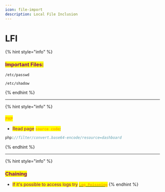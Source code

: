 ```yaml
---
icon: file-import
description: Local File Inclusion
---
```


# LFI

{% hint style="info" %}
### <mark style="color:purple;">Important Files:</mark>

```
/etc/passwd
```

```
/etc/shadow
```
{% endhint %}

***

{% hint style="info" %}
### <mark style="color:orange;">`PHP`</mark>

* <mark style="color:purple;">Read page</mark> <mark style="color:orange;">**`source code`**</mark><mark style="color:purple;">:</mark>

```php
php://filter/convert.base64-encode/resource=dashboard
```
{% endhint %}

***

{% hint style="info" %}
### <mark style="color:purple;">Chaining</mark>

* <mark style="color:purple;">If it's possible to access logs try</mark> [<mark style="color:orange;">**`Log Poisoning`**</mark>](log-poisoning.md)&#x20;
{% endhint %}

